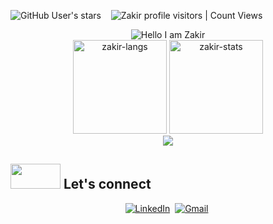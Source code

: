 <img alt="GitHub User's stars" src="https://img.shields.io/github/stars/ZakirShaik?style=social"> &nbsp;&nbsp; <img alt="Zakir profile visitors | Count Views" src="https://komarev.com/ghpvc/?username=ZakirShaik&color=blue&style=flat" />

<div align="center">
  <img src="https://readme-typing-svg.herokuapp.com?font=Caveat&duration=3000&color=4493f8&size=50&center=true&vCenter=true&height=70&width=600&lines=Hey%2C+I'm+Zakir.;Thanks+for+visiting+my+profile+%3A)" alt="Hello I am Zakir"></img>
</div>
<!--More fonts for above text: Caveat, Orbitron, Kaushan Script, -->
<!--
- :office_worker: I'm a Senior Software Engineer at ****
- :books: I did **Master's in Computer Science** at **University of North Texas, Denton**
- :earth_asia: I'm a **** living in the **United States**
- :sunglasses: My quote: ***"In a day, when you don't come across any problems, then you can be sure that you are travelling in a wrong path."*** 
- :ok_hand: Fun fact: 😄
-->

<!--## <img src="https://media0.giphy.com/media/cNZqrH5IzOG0xrlWks/giphy.gif?cid=ecf05e47map255q427en9uprqc1sb0unjq5k4fnqg5pmhhs4&rid=giphy.gif&ct=s" width="60px" height="50px"> Some Stats-->
<div align="center">
<img height="150em" src="https://github-readme-stats.vercel.app/api/top-langs/?username=ZakirShaik&layout=compact&show_icon=true&hide_border=true&theme=algolia" alt="zakir-langs"/>
<img height="150em" src="https://github-readme-stats.vercel.app/api/?username=ZakirShaik&include_all_commits=true&hide_border=true&theme=algolia" alt="zakir-stats"/>
</div>
<div align="center">
  <img src="http://github-readme-streak-stats.herokuapp.com?user=ZakirShaik&theme=algolia&background=0d1117&hide_border=true" />
</div>

## <img src='https://raw.githubusercontent.com/ShahriarShafin/ShahriarShafin/main/Assets/handshake.gif' width="80px" height="40px"> Let's connect
<p align="center">
  <a href="https://www.linkedin.com/in/zakirshaik/"><img src="https://img.shields.io/badge/linkedin-%230077B5.svg?&style=for-the-badge&logo=linkedin&logoColor=white" alt="LinkedIn" /></a>&nbsp;
<a href="mailto:skz.zakir@gmail.com?subject=Hello%20Zakir"><img src="https://img.shields.io/badge/gmail-%23D14836.svg?&style=for-the-badge&logo=gmail&logoColor=white" alt="Gmail"/></a>&nbsp;
<p> 
